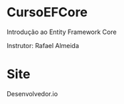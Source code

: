 # CursoEFCore
 Introdução ao Entity Framework Core
 
 Instrutor: Rafael Almeida
 
 # Site
 Desenvolvedor.io
 
